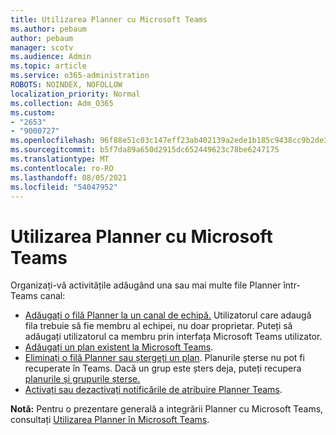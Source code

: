 ```yaml
---
title: Utilizarea Planner cu Microsoft Teams
ms.author: pebaum
author: pebaum
manager: scotv
ms.audience: Admin
ms.topic: article
ms.service: o365-administration
ROBOTS: NOINDEX, NOFOLLOW
localization_priority: Normal
ms.collection: Adm_O365
ms.custom:
- "2653"
- "9000727"
ms.openlocfilehash: 96f88e51c03c147eff23ab402139a2ede1b185c9438cc9b2de3613d91e4363f2
ms.sourcegitcommit: b5f7da89a650d2915dc652449623c78be6247175
ms.translationtype: MT
ms.contentlocale: ro-RO
ms.lasthandoff: 08/05/2021
ms.locfileid: "54047952"
---
```

# <a name="using-planner-with-microsoft-teams"></a>Utilizarea Planner cu Microsoft Teams

Organizați-vă activitățile adăugând una sau mai multe file Planner într-Teams canal: 

- [Adăugați o filă Planner la un canal de echipă.](https://support.office.com/article/62798a9f-e8f7-4722-a700-27dd28a06ee0#bkmk_addaplannertabtoateamchannel) Utilizatorul care adaugă fila trebuie să fie membru al echipei, nu doar proprietar. Puteți să adăugați utilizatorul ca membru prin interfața Microsoft Teams utilizator.
- [Adăugați un plan existent la Microsoft Teams](https://techcommunity.microsoft.com/t5/Planner-Blog/Bringing-a-Plan-into-Microsoft-Teams/ba-p/57463).
- [Eliminați o filă Planner sau ștergeți un plan](https://support.office.com/article/62798a9f-e8f7-4722-a700-27dd28a06ee0#bkmk_removeaplannertabordeleteaplan). Planurile șterse nu pot fi recuperate în Teams. Dacă un grup este șters deja, puteți recupera [planurile și grupurile șterse.](https://blogs.msdn.microsoft.com/brismith/2017/03/29/microsoft-planner-now-you-can-recover-deleted-plans-and-groups)
- [Activați sau dezactivați notificările de atribuire Planner Teams](https://support.office.com/article/62798a9f-e8f7-4722-a700-27dd28a06ee0#bkmk_getplannerassignmentnotificationsinteams).

**Notă:** Pentru o prezentare generală a integrării Planner cu Microsoft Teams, consultați [Utilizarea Planner în Microsoft Teams](https://support.office.com/article/62798a9f-e8f7-4722-a700-27dd28a06ee0).